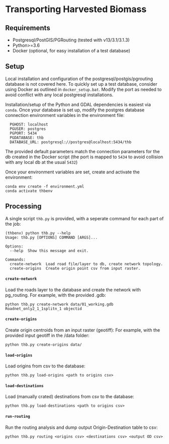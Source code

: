 # Transporting Harvested Biomass

## Requirements

- Postgresql/PostGIS/PGRouting (tested with v13/3.1/3.1.3)
- Python>=3.6
- Docker (optional, for easy installation of a test database)

## Setup

Local installation and configuration of the postgresql/postgis/pgrouting database is not covered here.
To quickly set up a test database, consider using Docker as outlined in `docker_setup.bat`. Modify the port as needed to avoid conflict with any local postgresql installations.

Installation/setup of the Python and GDAL dependencies is easiest via `conda`.
Once your database is set up, modify the postgres database connection environment variables in the environment file:
```
  PGHOST: localhost
  PGUSER: postgres
  PGPORT: 5434
  PGDATABASE: thb
  DATABASE_URL: postgresql://postgres@localhost:5434/thb
```
The provided default parameters match the connection parameters for the db created in the Docker script (the port is mapped to `5434` to avoid collision with any local db at the usual `5432`)

Once your environment variables are set, create and activate the environment:

```
conda env create -f environment.yml
conda activate thbenv
```

## Processing

A single script `thb.py` is provided, with a seperate command for each part of the job:

```
(thbenv) python thb.py --help
Usage: thb.py [OPTIONS] COMMAND [ARGS]...

Options:
  --help  Show this message and exit.

Commands:
  create-network  Load road file/layer to db, create network topology.
  create-origins  Create origin point csv from input raster.
```

#### `create-network`

Load the roads layer to the database and create the network with pg_routing.
For example, with the provided .gdb:

    python thb.py create-network data/01_working.gdb Roadnet_only2_1_1splitn_1 objectid


#### `create-origins`

Create origin centroids from an input raster (geotiff):
For example, with the provided input geotiff in the /data folder:

    python thb.py create-origins data/


#### `load-origins`

Load origins from csv to the database:

    python thb.py load-origins <path to origins csv>


#### `load-destinations`

Load (manually crated) destinations from csv to the database:

    python thb.py load-destinations <path to origins csv>


#### `run-routing`

Run the routing analysis and dump output Origin-Destination table to csv:

    python thb.py routing <origins csv> <destinations csv> <output OD csv>